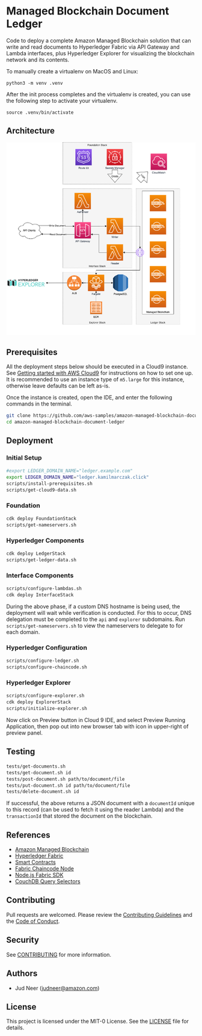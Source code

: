 # Managed Blockchain Document Ledger

Code to deploy a complete Amazon Managed Blockchain solution that can write and
read documents to Hyperledger Fabric via API Gateway and Lambda interfaces, plus
Hyperledger Explorer for visualizing the blockchain network and its contents.


To manually create a virtualenv on MacOS and Linux:
```
python3 -m venv .venv
```

After the init process completes and the virtualenv is created, you can use the following step to activate your virtualenv.
```
source .venv/bin/activate
```


## Architecture

![Architecture Diagram](docs/architecture.png?raw=true "Architecture Diagram")


## Prerequisites

All the deployment steps below should be executed in a Cloud9 instance. See
[Getting started with AWS Cloud9](https://aws.amazon.com/cloud9/getting-started/)
for instructions on how to set one up. It is recommended to use an instance type of
`m5.large` for this instance, otherwise leave defaults can be left as-is.

Once the instance is created, open the IDE, and enter the following commands
in the terminal.

```bash
git clone https://github.com/aws-samples/amazon-managed-blockchain-document-ledger
cd amazon-managed-blockchain-document-ledger
```


## Deployment

### Initial Setup

```bash
#export LEDGER_DOMAIN_NAME="ledger.example.com"
export LEDGER_DOMAIN_NAME="ledger.kamilmarczak.click"
scripts/install-prerequisites.sh
scripts/get-cloud9-data.sh
```

### Foundation

```bash
cdk deploy FoundationStack
scripts/get-nameservers.sh
```

### Hyperledger Components

```bash
cdk deploy LedgerStack
scripts/get-ledger-data.sh
```

### Interface Components

```bash
scripts/configure-lambdas.sh
cdk deploy InterfaceStack
```

During the above phase, if a custom DNS hostname is being used, the deployment will wait
while verification is conducted. For this to occur, DNS delegation must be completed to
the `api` and `explorer` subdomains. Run `scripts/get-nameservers.sh` to view the
nameservers to delegate to for each domain.


### Hyperledger Configuration

```bash
scripts/configure-ledger.sh
scripts/configure-chaincode.sh
```

### Hyperledger Explorer

```bash
scripts/configure-explorer.sh
cdk deploy ExplorerStack
scripts/initialize-explorer.sh
```

Now click on Preview button in Cloud 9 IDE, and select Preview Running Application,
then pop out into new browser tab with icon in upper-right of preview panel.


## Testing

```bash
tests/get-documents.sh
tests/get-document.sh id
tests/post-document.sh path/to/document/file
tests/put-document.sh id path/to/document/file
tests/delete-document.sh id
```

If successful, the above returns a JSON document with a `documentId` unique
to this record (can be used to fetch it using the reader Lambda) and the
`transactionId` that stored the document on the blockchain.


## References

*  [Amazon Managed Blockchain](https://aws.amazon.com/managed-blockchain/)
*  [Hyperledger Fabric](https://hyperledger-fabric.readthedocs.io/)
*  [Smart Contracts](https://hyperledger-fabric.readthedocs.io/en/release-2.1/smartcontract/smartcontract.html)
*  [Fabric Chaincode Node](https://hyperledger.github.io/fabric-chaincode-node/)
*  [Node.js Fabric SDK](https://hyperledger.github.io/fabric-sdk-node/release-1.4/index.html)
*  [CouchDB Query Selectors](https://docs.couchdb.org/en/stable/api/database/find.html#find-selectors)


## Contributing

Pull requests are welcomed. Please review the [Contributing Guidelines](CONTRIBUTING.md)
and the [Code of Conduct](CODE_OF_CONDUCT.md).


## Security

See [CONTRIBUTING](CONTRIBUTING.md#security-issue-notifications) for more information.


## Authors

*  Jud Neer (judneer@amazon.com)


## License

This project is licensed under the MIT-0 License. See the [LICENSE](LICENSE) file for details.
